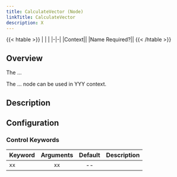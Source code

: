 ```yaml
---
title: CalculateVector (Node)
linkTitle: CalculateVector
description: X
---
```


{{< htable >}}
| | |
|-|-|
|Context||
|Name Required?||
{{< /htable >}}

## Overview

The ...

The ... node can be used in YYY context.

## Description


## Configuration

### Control Keywords

|Keyword|Arguments|Default|Description|
|:------|:--:|:-----:|-----------|
|`xx`|`xx`|--||
